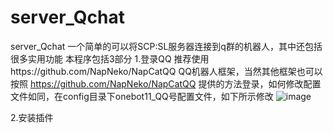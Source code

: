 # server_Qchat
server_Qchat 一个简单的可以将SCP:SL服务器连接到q群的机器人，其中还包括很多实用功能
本程序包括3部分
1.登录QQ
推荐使用https://github.com/NapNeko/NapCatQQ QQ机器人框架，当然其他框架也可以
按照 https://github.com/NapNeko/NapCatQQ 提供的方法登录，如何修改配置文件如同，在config目录下onebot11_QQ号配置文件，如下所示修改
![image](https://github.com/user-attachments/assets/507a784a-fa30-4824-9ba4-a8ec9d658aa7)

2.安装插件
